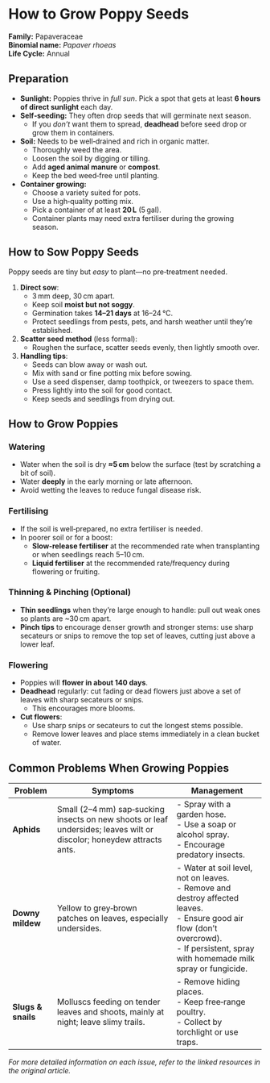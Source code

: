 # How to Grow Poppy Seeds

**Family:** Papaveraceae  
**Binomial name:** _Papaver rhoeas_  
**Life Cycle:** Annual  

## Preparation

- **Sunlight:** Poppies thrive in *full sun*. Pick a spot that gets at least **6 hours of direct sunlight** each day.  
- **Self‑seeding:** They often drop seeds that will germinate next season.  
  - If you *don’t* want them to spread, **deadhead** before seed drop or grow them in containers.  
- **Soil:** Needs to be well‑drained and rich in organic matter.  
  - Thoroughly weed the area.  
  - Loosen the soil by digging or tilling.  
  - Add **aged animal manure** or **compost**.  
  - Keep the bed weed‑free until planting.  
- **Container growing:**  
  - Choose a variety suited for pots.  
  - Use a high‑quality potting mix.  
  - Pick a container of at least **20 L** (5 gal).  
  - Container plants may need extra fertiliser during the growing season.

## How to Sow Poppy Seeds

Poppy seeds are tiny but *easy* to plant—no pre‑treatment needed.

1. **Direct sow**:  
   - 3 mm deep, 30 cm apart.  
   - Keep soil **moist but not soggy**.  
   - Germination takes **14–21 days** at 16–24 °C.  
   - Protect seedlings from pests, pets, and harsh weather until they’re established.  
2. **Scatter seed method** (less formal):  
   - Roughen the surface, scatter seeds evenly, then lightly smooth over.  
3. **Handling tips**:  
   - Seeds can blow away or wash out.  
   - Mix with sand or fine potting mix before sowing.  
   - Use a seed dispenser, damp toothpick, or tweezers to space them.  
   - Press lightly into the soil for good contact.  
   - Keep seeds and seedlings from drying out.

## How to Grow Poppies

### Watering

- Water when the soil is dry **≈5 cm** below the surface (test by scratching a bit of soil).  
- Water **deeply** in the early morning or late afternoon.  
- Avoid wetting the leaves to reduce fungal disease risk.

### Fertilising

- If the soil is well‑prepared, no extra fertiliser is needed.  
- In poorer soil or for a boost:  
  - **Slow‑release fertiliser** at the recommended rate when transplanting or when seedlings reach 5–10 cm.  
  - **Liquid fertiliser** at the recommended rate/frequency during flowering or fruiting.

### Thinning & Pinching (Optional)

- **Thin seedlings** when they’re large enough to handle: pull out weak ones so plants are ~30 cm apart.  
- **Pinch tips** to encourage denser growth and stronger stems: use sharp secateurs or snips to remove the top set of leaves, cutting just above a lower leaf.

### Flowering

- Poppies will **flower in about 140 days**.  
- **Deadhead** regularly: cut fading or dead flowers just above a set of leaves with sharp secateurs or snips.  
  - This encourages more blooms.  
- **Cut flowers**:  
  - Use sharp snips or secateurs to cut the longest stems possible.  
  - Remove lower leaves and place stems immediately in a clean bucket of water.

## Common Problems When Growing Poppies

| Problem | Symptoms | Management |
|---------|----------|------------|
| **Aphids** | Small (2–4 mm) sap‑sucking insects on new shoots or leaf undersides; leaves wilt or discolor; honeydew attracts ants. | - Spray with a garden hose.<br>- Use a soap or alcohol spray.<br>- Encourage predatory insects. |
| **Downy mildew** | Yellow to grey‑brown patches on leaves, especially undersides. | - Water at soil level, not on leaves.<br>- Remove and destroy affected leaves.<br>- Ensure good air flow (don’t overcrowd).<br>- If persistent, spray with homemade milk spray or fungicide. |
| **Slugs & snails** | Molluscs feeding on tender leaves and shoots, mainly at night; leave slimy trails. | - Remove hiding places.<br>- Keep free‑range poultry.<br>- Collect by torchlight or use traps. |

*For more detailed information on each issue, refer to the linked resources in the original article.*